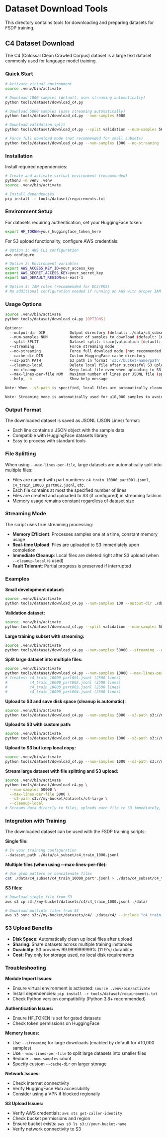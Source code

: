 # Dataset Download Tools

This directory contains tools for downloading and preparing datasets for FSDP training.

## C4 Dataset Download

The C4 (Colossal Clean Crawled Corpus) dataset is a large text dataset commonly used for language model training.

### Quick Start

```bash
# Activate virtual environment
source .venv/bin/activate

# Download 1000 samples (default, uses streaming automatically)
python tools/dataset/download_c4.py

# Download 5000 samples (uses streaming automatically)
python tools/dataset/download_c4.py --num-samples 5000

# Download validation split
python tools/dataset/download_c4.py --split validation --num-samples 500

# Force full download mode (not recommended for small subsets)
python tools/dataset/download_c4.py --num-samples 1000 --no-streaming
```

### Installation

Install required dependencies:

```bash
# Create and activate virtual environment (recommended)
python3 -m venv .venv
source .venv/bin/activate

# Install dependencies
pip install -r tools/dataset/requirements.txt
```

### Environment Setup

For datasets requiring authentication, set your HuggingFace token:

```bash
export HF_TOKEN=your_huggingface_token_here
```

For S3 upload functionality, configure AWS credentials:

```bash
# Option 1: AWS CLI configuration
aws configure

# Option 2: Environment variables
export AWS_ACCESS_KEY_ID=your_access_key
export AWS_SECRET_ACCESS_KEY=your_secret_key
export AWS_DEFAULT_REGION=us-east-1

# Option 3: IAM roles (recommended for EC2/EKS)
# No additional configuration needed if running on AWS with proper IAM roles
```

### Usage Options

```bash
source .venv/bin/activate
python tools/dataset/download_c4.py [OPTIONS]

Options:
  --output-dir DIR           Output directory (default: ./data/c4_subset)
  --num-samples NUM          Number of samples to download (default: 1000)
  --split SPLIT              Dataset split: train|validation (default: train)
  --streaming                Force streaming mode
  --no-streaming             Force full download mode (not recommended for small subsets)
  --cache-dir DIR            Custom HuggingFace cache directory
  --s3-path PATH             S3 path in format 's3://bucket-name/path' to upload the dataset
  --cleanup-local            Delete local file after successful S3 upload
  --no-cleanup               Keep local file even when uploading to S3 (overrides default cleanup)
  --max-lines-per-file NUM   Maximum number of lines per JSONL file (splits into multiple files if exceeded)
  --help, -h                 Show help message

Note: When --s3-path is specified, local files are automatically cleaned up unless --no-cleanup is used.

Note: Streaming mode is automatically used for ≤10,000 samples to avoid downloading large files.
```

### Output Format

The downloaded dataset is saved as JSONL (JSON Lines) format:
- Each line contains a JSON object with the sample data
- Compatible with HuggingFace datasets library
- Easy to process with standard tools

### File Splitting

When using `--max-lines-per-file`, large datasets are automatically split into multiple files:
- Files are named with part numbers: `c4_train_10000_part001.jsonl`, `c4_train_10000_part002.jsonl`, etc.
- Each file contains at most the specified number of lines
- Files are created and uploaded to S3 (if configured) in streaming fashion
- Memory usage remains constant regardless of dataset size

### Streaming Mode

The script uses true streaming processing:
- **Memory Efficient**: Processes samples one at a time, constant memory usage
- **Real-time Upload**: Files are uploaded to S3 immediately upon completion
- **Immediate Cleanup**: Local files are deleted right after S3 upload (when `--cleanup-local` is used)
- **Fault Tolerant**: Partial progress is preserved if interrupted

### Examples

**Small development dataset:**
```bash
source .venv/bin/activate
python tools/dataset/download_c4.py --num-samples 100 --output-dir ./data/dev_set
```

**Validation dataset:**
```bash
source .venv/bin/activate
python tools/dataset/download_c4.py --split validation --num-samples 500
```

**Large training subset with streaming:**
```bash
source .venv/bin/activate
python tools/dataset/download_c4.py --num-samples 50000 --streaming --output-dir ./data/c4_large
```

**Split large dataset into multiple files:**
```bash
source .venv/bin/activate
python tools/dataset/download_c4.py --num-samples 10000 --max-lines-per-file 2500 --output-dir ./data/c4_split
# Creates: c4_train_10000_part001.jsonl (2500 lines)
#          c4_train_10000_part002.jsonl (2500 lines)
#          c4_train_10000_part003.jsonl (2500 lines)
#          c4_train_10000_part004.jsonl (2500 lines)
```

**Upload to S3 and save disk space (cleanup is automatic):**
```bash
source .venv/bin/activate
python tools/dataset/download_c4.py --num-samples 5000 --s3-path s3://my-training-data/datasets/c4
```

**Upload to S3 with custom path:**
```bash
source .venv/bin/activate
python tools/dataset/download_c4.py --num-samples 1000 --s3-path s3://my-bucket/experiments/dataset-v1
```

**Upload to S3 but keep local copy:**
```bash
source .venv/bin/activate
python tools/dataset/download_c4.py --num-samples 1000 --s3-path s3://my-bucket/datasets --no-cleanup
```

**Stream large dataset with file splitting and S3 upload:**
```bash
source .venv/bin/activate
python tools/dataset/download_c4.py \
  --num-samples 50000 \
  --max-lines-per-file 5000 \
  --s3-path s3://my-bucket/datasets/c4-large \
  --cleanup-local
# Streams data directly to files, uploads each file to S3 immediately, then deletes local copy
```

### Integration with Training

The downloaded dataset can be used with the FSDP training scripts:

**Single file:**
```bash
# In your training configuration
--dataset_path ./data/c4_subset/c4_train_1000.jsonl
```

**Multiple files (when using --max-lines-per-file):**
```bash
# Use glob pattern or concatenate files
cat ./data/c4_subset/c4_train_10000_part*.jsonl > ./data/c4_subset/c4_train_10000_combined.jsonl
```

**S3 files:**
```bash
# Download single file from S3
aws s3 cp s3://my-bucket/datasets/c4/c4_train_1000.jsonl ./data/

# Download multiple files from S3
aws s3 sync s3://my-bucket/datasets/c4/ ./data/c4/ --include "c4_train_10000_part*.jsonl"
```

### S3 Upload Benefits

- **Disk Space**: Automatically clean up local files after upload
- **Sharing**: Share datasets across multiple training instances
- **Durability**: S3 provides 99.999999999% (11 9's) durability
- **Cost**: Pay only for storage used, no local disk requirements

### Troubleshooting

**Module Import Issues:**
- Ensure virtual environment is activated: `source .venv/bin/activate`
- Install dependencies: `pip install -r tools/dataset/requirements.txt`
- Check Python version compatibility (Python 3.8+ recommended)

**Authentication Issues:**
- Ensure HF_TOKEN is set for gated datasets
- Check token permissions on HuggingFace

**Memory Issues:**
- Use `--streaming` for large downloads (enabled by default for ≤10,000 samples)
- Use `--max-lines-per-file` to split large datasets into smaller files
- Reduce `--num-samples` count
- Specify custom `--cache-dir` on larger storage

**Network Issues:**
- Check internet connectivity
- Verify HuggingFace Hub accessibility
- Consider using a VPN if blocked regionally

**S3 Upload Issues:**
- Verify AWS credentials: `aws sts get-caller-identity`
- Check bucket permissions and region
- Ensure bucket exists: `aws s3 ls s3://your-bucket-name`
- Verify network connectivity to S3